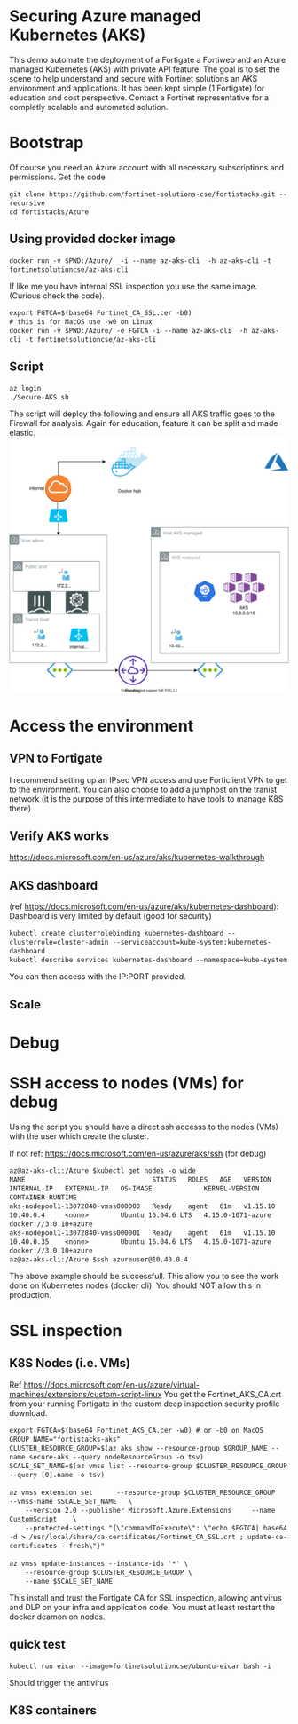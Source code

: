 # Securing Azure managed Kubernetes (AKS)

This demo automate the deployment of a Fortigate a Fortiweb and an Azure managed Kubernetes (AKS) with private API feature.
The goal is to set the scene to help understand and secure with Fortinet solutions an AKS environment and applications.
It has been kept simple (1 Fortigate) for education and cost perspective. Contact a Fortinet representative for a completly scalable and automated solution.

# Bootstrap
Of course you need an Azure account with all necessary subscriptions and permissions.
Get the code
```shell script
git clone https://github.com/fortinet-solutions-cse/fortistacks.git --recursive
cd fortistacks/Azure
```
## Using provided docker image
```shell script
docker run -v $PWD:/Azure/  -i --name az-aks-cli  -h az-aks-cli -t fortinetsolutioncse/az-aks-cli
```

If like me you have internal SSL inspection you use the same image.
(Curious check the code).

```shell script
export FGTCA=$(base64 Fortinet_CA_SSL.cer -b0)
# this is for MacOS use -w0 on Linux
docker run -v $PWD:/Azure/ -e FGTCA -i --name az-aks-cli  -h az-aks-cli -t fortinetsolutioncse/az-aks-cli
```


## Script
```shell script
az login
./Secure-AKS.sh
```
The script will deploy the following and ensure all AKS traffic goes to the Firewall for analysis.
Again for education, feature it can be split and made elastic.
![Architecture](SecureAKS.svg)

# Access the environment

## VPN to Fortigate

I recommend setting up an IPsec VPN access and use Forticlient VPN to get to the environment.
You can also choose to add a jumphost on the tranist network (it is the purpose of this intermediate to have tools to manage K8S there)

## Verify AKS works
https://docs.microsoft.com/en-us/azure/aks/kubernetes-walkthrough

## AKS dashboard 
(ref https://docs.microsoft.com/en-us/azure/aks/kubernetes-dashboard):
Dashboard is very limited by default (good for security)
```shell script
kubectl create clusterrolebinding kubernetes-dashboard --clusterrole=cluster-admin --serviceaccount=kube-system:kubernetes-dashboard
kubectl describe services kubernetes-dashboard --namespace=kube-system
```
You can then access with the IP:PORT provided.
## Scale
# Debug 


# SSH access to nodes (VMs) for debug

Using the script you should have a direct ssh accesss to the nodes (VMs) with the user which create the cluster.

If not ref: https://docs.microsoft.com/en-us/azure/aks/ssh (for debug)
```shell script
az@az-aks-cli:/Azure $kubectl get nodes -o wide
NAME                                STATUS   ROLES   AGE   VERSION    INTERNAL-IP   EXTERNAL-IP   OS-IMAGE             KERNEL-VERSION      CONTAINER-RUNTIME
aks-nodepool1-13072840-vmss000000   Ready    agent   61m   v1.15.10   10.40.0.4     <none>        Ubuntu 16.04.6 LTS   4.15.0-1071-azure   docker://3.0.10+azure
aks-nodepool1-13072840-vmss000001   Ready    agent   61m   v1.15.10   10.40.0.35    <none>        Ubuntu 16.04.6 LTS   4.15.0-1071-azure   docker://3.0.10+azure
az@az-aks-cli:/Azure $ssh azureuser@10.40.0.4 
```
The above example should be successfull. This allow you to see the work done on Kubernetes nodes (docker cli).
You should NOT allow this in production.

# SSL inspection
## K8S Nodes (i.e. VMs)
Ref https://docs.microsoft.com/en-us/azure/virtual-machines/extensions/custom-script-linux
You get the Fortinet_AKS_CA.crt from your running Fortigate in the custom deep inspection security profile download.

```shell script
export FGTCA=$(base64 Fortinet_AKS_CA.cer -w0) # or -b0 on MacOS
GROUP_NAME="fortistacks-aks"
CLUSTER_RESOURCE_GROUP=$(az aks show --resource-group $GROUP_NAME --name secure-aks --query nodeResourceGroup -o tsv) 
SCALE_SET_NAME=$(az vmss list --resource-group $CLUSTER_RESOURCE_GROUP --query [0].name -o tsv)

az vmss extension set      --resource-group $CLUSTER_RESOURCE_GROUP     --vmss-name $SCALE_SET_NAME   \
    --version 2.0 --publisher Microsoft.Azure.Extensions     --name CustomScript    \
    --protected-settings "{\"commandToExecute\": \"echo $FGTCA| base64 -d > /usr/local/share/ca-certificates/Fortinet_CA_SSL.crt ; update-ca-certificates --fresh\"}"

az vmss update-instances --instance-ids '*' \
    --resource-group $CLUSTER_RESOURCE_GROUP \
    --name $SCALE_SET_NAME
```
This install and trust the Fortigate CA for SSL inspection, allowing antivirus and DLP on your infra and application code.
You must at least restart the docker deamon on nodes.

## quick test
```shell script
kubectl run eicar --image=fortinetsolutioncse/ubuntu-eicar bash -i
```
Should trigger the antivirus
## K8S containers

